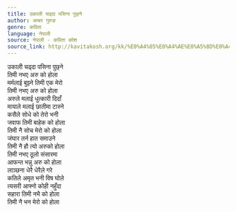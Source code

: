 ```yaml
---
title: उकाली चढ्दा पसिना पुछ्‌ने
author: अम्बर गुरुङ
genre: कविता
language: नेपाली
source: नेपाली - कविता कोश
source_link: http://kavitakosh.org/kk/%E0%A4%85%E0%A4%AE%E0%A5%8D%E0%A4%AC%E0%A4%B0_%E0%A4%97%E0%A5%81%E0%A4%B0%E0%A5%81%E0%A4%99
---
```


उकाली चढ्दा पसिना पुछ्‌ने  
तिमी नभए अरु को होला  
मर्मलाई बुझ्ने तिमी एक मेरो  
तिमी नभए अरु को होला  
अरुले मलाई धुत्कारी दिदाँ  
मायाले मलाई छातीमा टास्ने  
कसैले सोधे को तेरो भनी  
जवाफ तिमी बाहेक को होला  
तिमी नै सोच मेरो को होला  
जंघार तर्न हात समाउने  
तिमी नै हौ त्यो अरुको होला  
तिमी नभए ठूलो संसारमा  
आफन्त भन्नु अरु को होला  
लाञ्छना धेरै धेरैले गरे  
कतिले अमृत भनी विष घोले  
त्यसरी आफ्नो कोही नहुँदा  
सहारा तिमी नभै को होला  
तिमी नै भन मेरो को होला
